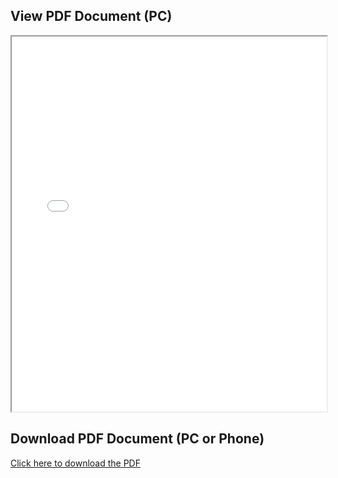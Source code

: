 ## View PDF Document (PC)

<iframe src="ISAP.pdf" width="100%" height="600px"></iframe>

## Download PDF Document (PC or Phone)

[Click here to download the PDF](ISAP.pdf)

